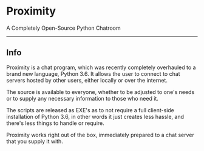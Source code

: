 # Proximity
A Completely Open-Source Python Chatroom
***
## Info
Proximity is a chat program, which was recently completely overhauled to a brand new language, Python 3.6. It allows the user to connect to chat servers hosted by other users, either locally or over the internet.

The source is available to everyone, whether to be adjusted to one's needs or to supply any necessary information to those who need it.

The scripts are released as EXE's as to not require a full client-side installation of Python 3.6, in other words it just creates less hassle, and there's less things to handle or require.

Proximity works right out of the box, immediately prepared to a chat server that you supply it with.
